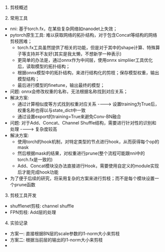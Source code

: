 1. 剪枝概述




2. 常用工具

- nni: 基于torch.fx，在某些复杂网络如nanodet上失效；
- pytorch原生工具: 难以获取网络的拓扑结构，对于包含Concat等结构的网络剪枝困难；
   - torch.fx工具虽然提供了相关的功能，但是对于其中的shape计算、特殊算子等支持并不友好(其实是我太懒，不想新学一种表示)
   - 更简单的办法是，通过onnx作为中间层，使用onnx simpliier工具优化后，读取模型的拓扑结构；
   - 根据onnx模型中的拓扑结构，来进行结构化的剪枝；保存模型权重，输出模型结构；
   - 最后进行模型的finetune，输出最终的模型；
- 问题: onnx会修改权重的名称，无法根据名称找到对应关系；
- 解决方案:
   - 通过计算相似度等方式找到权重对应关系 ----> 设置training为True后，权重名称也得以与state_dict中一致
   - 通过设置export的training=True来避免Conv-BN融合
- 问题: 对于Add、Concat、Channel Shuffle结构，需要进行针对性的识别和处理 ----> 复杂度较高
- 解决方案: 
   - 使用torch的hook机制，对特定类型的节点进行hook，从而获得每个op的mask
   - 然后根据mask的结果，对权重进行prune(整个流程可能跟nni中的torch.fx是一致的)
   - Add、Concat模块没办法直接进行Hook，需要使用自定义的module实现后才能完成hook功能
- 为了便于后续的研究，将采用复杂的方案来进行剪枝；而不是每个模块设置一个prune函数

3. 剪枝工具开发
- shufflenet剪枝: channel shuffle
- FPN剪枝: Add层的处理


4. 实验记录

- 方案一: 直接根据BN层的scale参数的l1-norm大小来剪枝
- 方案二: 根据当前层的输出的l1-norm大小来剪枝
- 